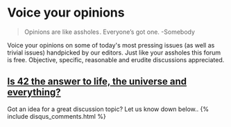 # Voice your opinions

> Opinions are like assholes . Everyone’s got one. 
> -Somebody

Voice your opinions on some of today's most pressing issues (as well as trivial issues) handpicked by our editors. Just like your assholes this forum is free. Objective, specific, reasonable and erudite discussions appreciated.

## [Is 42 the answer to life, the universe and everything?](categories/test_categories/answer_to_everything.md) 

Got an idea for a great discussion topic? Let us know down below..
{% include disqus_comments.html %}
